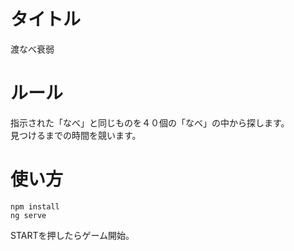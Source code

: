 # タイトル

渡なべ衰弱

# ルール

指示された「なべ」と同じものを４０個の「なべ」の中から探します。  
見つけるまでの時間を競います。

# 使い方

```
npm install
ng serve
```

STARTを押したらゲーム開始。

